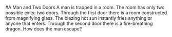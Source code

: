 #A Man and Two Doors
A man is trapped in a room. The room has only two possible exits: two doors. Through the first door there is a room constructed from magnifying glass. The blazing hot sun instantly fries anything or anyone that enters. Through the second door there is a fire-breathing dragon. How does the man escape?

